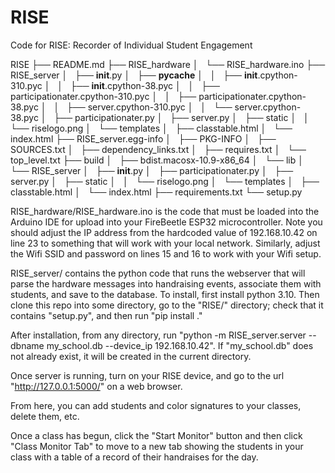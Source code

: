 # RISE
Code for RISE: Recorder of Individual Student Engagement

RISE
├── README.md
├── RISE_hardware
│   └── RISE_hardware.ino
├── RISE_server
│   ├── __init__.py
│   ├── __pycache__
│   │   ├── __init__.cpython-310.pyc
│   │   ├── __init__.cpython-38.pyc
│   │   ├── participationater.cpython-310.pyc
│   │   ├── participationater.cpython-38.pyc
│   │   ├── server.cpython-310.pyc
│   │   └── server.cpython-38.pyc
│   ├── participationater.py
│   ├── server.py
│   ├── static
│   │   └── riselogo.png
│   └── templates
│       ├── classtable.html
│       └── index.html
├── RISE_server.egg-info
│   ├── PKG-INFO
│   ├── SOURCES.txt
│   ├── dependency_links.txt
│   ├── requires.txt
│   └── top_level.txt
├── build
│   ├── bdist.macosx-10.9-x86_64
│   └── lib
│       └── RISE_server
│           ├── __init__.py
│           ├── participationater.py
│           ├── server.py
│           ├── static
│           │   └── riselogo.png
│           └── templates
│               ├── classtable.html
│               └── index.html
├── requirements.txt
└── setup.py


RISE_hardware/RISE_hardware.ino is the code that must be loaded into the Arduino IDE for upload into your FireBeetle ESP32 microcontroller. Note you should adjust the IP address from the hardcoded value of 192.168.10.42 on line 23 to something that will work with your local network. Similarly, adjust the Wifi SSID and password on lines 15 and 16 to work with your Wifi setup.

RISE_server/ contains the python code that runs the webserver that will parse the hardware messages into handraising events, associate them with students, and save to the database. To install, first install python 3.10. Then clone this repo into some directory, go to the "RISE/" directory; check that it contains "setup.py", and then run "pip install ."

After installation, from any directory, run "python -m RISE_server.server --dbname my_school.db --device_ip 192.168.10.42". If "my_school.db" does not already exist, it will be created in the current directory.

Once server is running, turn on your RISE device, and go to the url "http://127.0.0.1:5000/" on a web browser.

From here, you can add students and color signatures to your classes, delete them, etc. 

Once a class has begun, click the "Start Monitor" button and then click "Class Monitor Tab" to move to a new tab showing the students in your class with a table of a record of their handraises for the day.

